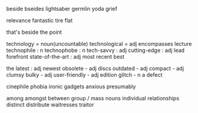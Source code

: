 beside
bseides
lightsaber
germlin
yoda
grief

relevance
fantastic
tire flat

that's beside the point


technology = noun(uncountable)
technological = adj
encompasses
lecture
technophile : n
technophobe : n
tech-savvy : adj
cutting-edge : adj
lead 
forefront
state-of-the-art : adj
most recent
best

the latest : adj
newest
obsolete - adj
discs
outdated - adj
compact - adj
clumsy
bulky - adj
user-friendly  - adj
edition
glitch - n
a defect

cinephile
phobia
ironic
gadgets
anxious
presumably


among
amongst
between
group / mass nouns
individual relationships
distinct
distribute 
waitresses
traitor



